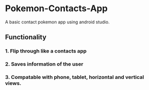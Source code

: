 # Pokemon-Contacts-App
A basic contact pokemon app using android studio.
## Functionality
### 1. Flip through like a contacts app
### 2. Saves information of the user
### 3. Compatable with phone, tablet, horizontal and vertical views.
